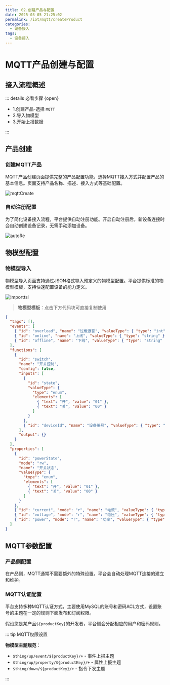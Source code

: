 ```yaml
---
title: 02.创建产品与配置
date: 2025-03-05 21:25:02
permalink: /iot/mqtt/createProduct
categories:
  - 设备接入
tags:
  - 设备接入
---
```


# MQTT产品创建与配置

## 接入流程概述

::: details 必看步骤 {open}

- 1.创建产品-选择 `MQTT`
- 2.导入物模型
- 3.开始上报数据

:::

## 产品创建

### 创建MQTT产品

MQTT产品创建页面提供完整的产品配置功能，选择MQTT接入方式并配置产品的基本信息。页面支持产品名称、描述、接入方式等基础配置。

![mqttCreate](/02/mqtt/mqttCreate.png "MQTT产品创建页面 - 选择MQTT接入方式并配置基本信息")

### 自动注册配置

为了简化设备接入流程，平台提供自动注册功能。开启自动注册后，新设备连接时会自动创建设备记录，无需手动添加设备。

![autoRe](/02/mqtt/autoRe.png "自动注册配置 - 开启设备自动注册功能")

## 物模型配置

### 物模型导入

物模型导入页面支持通过JSON格式导入预定义的物模型配置。平台提供标准的物模型模板，支持快速配置设备的能力定义。

![importtsl](/02/mqtt/importtsl.png "物模型导入页面 - 支持JSON格式导入预定义配置")

> **物模型模板**：点击下方代码块可直接复制使用

```json
{
  "tags": [],
  "events": [
    { "id": "overload", "name": "过载报警", "valueType": { "type": "int", "unit": "W" } },
    { "id": "online", "name": "上线", "valueType": { "type": "string" } },
    { "id": "offline", "name": "下线", "valueType": { "type": "string" } }
  ],
  "functions": [
    {
      "id": "switch",
      "name": "开关控制",
      "config": false,
      "inputs": [
        {
          "id": "state",
          "valueType": {
            "type": "enum",
            "elements": [
              { "text": "开", "value": "01" },
              { "text": "关", "value": "00" }
            ]
          }
        },
        { "id": "deviceId", "name": "设备编号", "valueType": { "type": "string", "expands": { "maxLength": "50" } } }
      ],
      "output": {}
    }
  ],
  "properties": [
    {
      "id": "powerState",
      "mode": "rw",
      "name": "开关状态",
      "valueType": {
        "type": "enum",
        "elements": [
          { "text": "开", "value": "01" },
          { "text": "关", "value": "00" }
        ]
      }
    },
    { "id": "current", "mode": "r", "name": "电流", "valueType": { "type": "float", "unit": "A" } },
    { "id": "voltage", "mode": "r", "name": "电压", "valueType": { "type": "float", "unit": "V" } },
    { "id": "power", "mode": "r", "name": "功率", "valueType": { "type": "int", "unit": "W" } }
  ]
}
```

## MQTT参数配置

### 产品侧配置

在产品侧，MQTT通常不需要额外的特殊设置，平台会自动处理MQTT连接的建立和维护。

### MQTT认证配置

平台支持多种MQTT认证方式，主要使用MySQL的账号和密码ACL方式，设置账号的主题在一定的规则下面发布和订阅权限。

假设您是某产品`${productKey}`的开发者，平台侧会分配相应的用户和密码规则。

::: tip MQTT权限设置

**物模型主题规范**：

- `$thing/up/event/${productKey}/+` - 事件上报主题
- `$thing/up/property/${productKey}/+` - 属性上报主题
- `$thing/down/${productKey}/+` - 指令下发主题

:::
